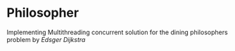 # Philosopher

Implementing Multithreading concurrent solution for the dining philosophers problem
by _Edsger Dijkstra_
